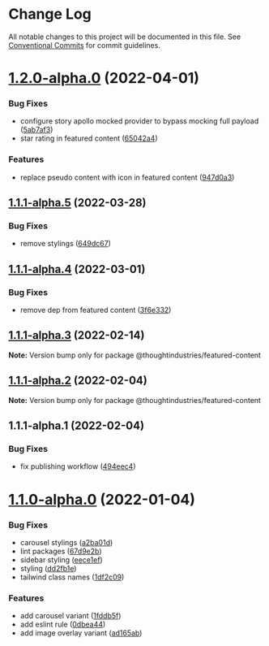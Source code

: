 # Change Log

All notable changes to this project will be documented in this file.
See [Conventional Commits](https://conventionalcommits.org) for commit guidelines.

# [1.2.0-alpha.0](https://github.com/thoughtindustries/helium/compare/@thoughtindustries/featured-content@1.1.1-alpha.5...@thoughtindustries/featured-content@1.2.0-alpha.0) (2022-04-01)


### Bug Fixes

* configure story apollo mocked provider to bypass mocking full payload ([5ab7af3](https://github.com/thoughtindustries/helium/commit/5ab7af3d768c01e924ce64da4668ce2b8964b767))
* star rating in featured content ([65042a4](https://github.com/thoughtindustries/helium/commit/65042a4ac2d958357091e16342c86fbe4b877062))


### Features

* replace pseudo content with icon in featured content ([947d0a3](https://github.com/thoughtindustries/helium/commit/947d0a3cb7134c31f382048a7a8dd20ad4d788ab))





## [1.1.1-alpha.5](https://github.com/thoughtindustries/helium/compare/@thoughtindustries/featured-content@1.1.1-alpha.4...@thoughtindustries/featured-content@1.1.1-alpha.5) (2022-03-28)


### Bug Fixes

* remove stylings ([649dc67](https://github.com/thoughtindustries/helium/commit/649dc674828fd4098efa605551c765f02ba2fa71))





## [1.1.1-alpha.4](https://github.com/thoughtindustries/helium/compare/@thoughtindustries/featured-content@1.1.1-alpha.3...@thoughtindustries/featured-content@1.1.1-alpha.4) (2022-03-01)


### Bug Fixes

* remove dep from featured content ([3f6e332](https://github.com/thoughtindustries/helium/commit/3f6e33283fc9fc19bfa5d6c69dab93afa58e74ed))





## [1.1.1-alpha.3](https://github.com/thoughtindustries/helium/compare/@thoughtindustries/featured-content@1.1.1-alpha.2...@thoughtindustries/featured-content@1.1.1-alpha.3) (2022-02-14)

**Note:** Version bump only for package @thoughtindustries/featured-content





## [1.1.1-alpha.2](https://github.com/thoughtindustries/helium/compare/@thoughtindustries/featured-content@1.1.1-alpha.0...@thoughtindustries/featured-content@1.1.1-alpha.2) (2022-02-04)

**Note:** Version bump only for package @thoughtindustries/featured-content





## 1.1.1-alpha.1 (2022-02-04)


### Bug Fixes

* fix publishing workflow ([494eec4](https://github.com/thoughtindustries/helium/commit/494eec409faa1fed55618af1f6dd76ef6e3f9b8a))





# [1.1.0-alpha.0](https://github.com/thoughtindustries/helium/compare/@thoughtindustries/featured-content@1.0.1-alpha.1...@thoughtindustries/featured-content@1.1.0-alpha.0) (2022-01-04)


### Bug Fixes

* carousel stylings ([a2ba01d](https://github.com/thoughtindustries/helium/commit/a2ba01d0fd6a60a6741551e9957c08efd4ad0baf))
* lint packages ([67d9e2b](https://github.com/thoughtindustries/helium/commit/67d9e2b831800c00a0d9c99bfd7f498321242536))
* sidebar styling ([eece1ef](https://github.com/thoughtindustries/helium/commit/eece1ef4e25670205d8c6477a3ebc1ce7a86e94d))
* styling ([dd2fb1e](https://github.com/thoughtindustries/helium/commit/dd2fb1ec8c056c7c49a0e5d3823165e2cad26b23))
* tailwind class names ([1df2c09](https://github.com/thoughtindustries/helium/commit/1df2c0953107d5df77d6a532fddcef6ae5e1fabf))


### Features

* add carousel variant ([1fddb5f](https://github.com/thoughtindustries/helium/commit/1fddb5fd5d1ff71c990b469909b2909f60f4b522))
* add eslint rule ([0dbea44](https://github.com/thoughtindustries/helium/commit/0dbea4426994249914af72338d0ca27b75ee4998))
* add image overlay variant ([ad165ab](https://github.com/thoughtindustries/helium/commit/ad165ab62abdf9a31eb9a3143c56fa1872542d52))
